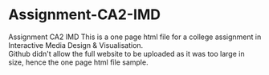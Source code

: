 # Assignment-CA2-IMD
Assignment CA2 IMD
This is a one page html file for a college assignment in Interactive Media Design & Visualisation.  
Github didn't allow the full website to be uploaded as it was too large in size, hence the one page html file sample.
